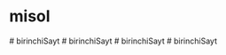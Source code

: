 # misol
#   b i r i n c h i S a y t  
 #   b i r i n c h i S a y t  
 #   b i r i n c h i S a y t  
 #   b i r i n c h i S a y t  
 